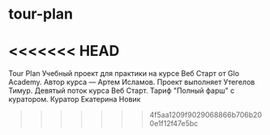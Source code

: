 # tour-plan
<<<<<<< HEAD
=======
Tour Plan
Учебный проект для практики на курсе Веб Старт от Glo Academy. Автор курса — Артем Исламов.
Проект выполняет
Утегелов Тимур. Девятый поток курса Веб Старт. Тариф "Полный фарш" с куратором.
Куратор
Екатерина Новик
>>>>>>> 4f5aa1209f9029068866b706b200e1f12f47e5bc

